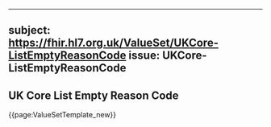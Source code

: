 
---
subject: https://fhir.hl7.org.uk/ValueSet/UKCore-ListEmptyReasonCode
issue: UKCore-ListEmptyReasonCode
---
## UK Core List Empty Reason Code

{{page:ValueSetTemplate_new}}
    

